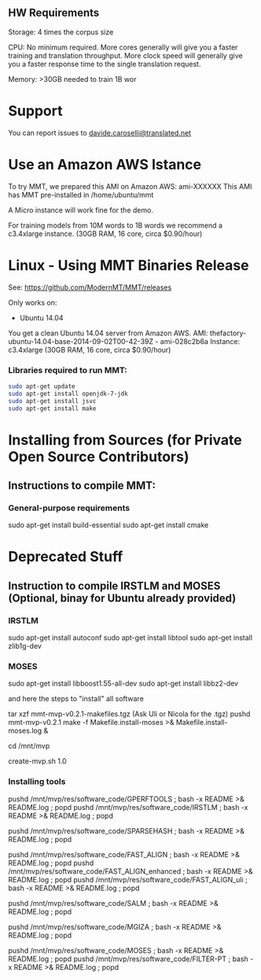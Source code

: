 ## HW Requirements

Storage: 4 times the corpus size 

CPU: No minimum required. 
  More cores generally will give you a faster training and translation throughput. 
  More clock speed will generally give you a faster response time to the single translation request.

Memory: >30GB needed to train 1B wor

# Support
You can report issues to davide.caroselli@translated.net


# Use an Amazon AWS Istance

To try MMT, we prepared this AMI on Amazon AWS: ami-XXXXXX
This AMI has MMT pre-installed in /home/ubuntu/mmt

A Micro instance will work fine for the demo.

For training models from 10M words to 1B words we recommend a c3.4xlarge instance. (30GB RAM, 16 core, circa $0.90/hour)

# Linux - Using MMT Binaries Release

See: https://github.com/ModernMT/MMT/releases

Only works on: 
- Ubuntu 14.04

You get a clean Ubuntu 14.04 server from Amazon AWS.
AMI: thefactory-ubuntu-14.04-base-2014-09-02T00-42-39Z - ami-028c2b6a
Instance: c3.4xlarge (30GB RAM, 16 core, circa $0.90/hour)

### Libraries required to run MMT:

```bash
sudo apt-get update
sudo apt-get install openjdk-7-jdk
sudo apt-get install jsvc
sudo apt-get install make 
```

# Installing from Sources (for Private Open Source Contributors)

## Instructions to compile MMT:

### General-purpose requirements
sudo apt-get install build-essential
sudo apt-get install cmake



# Deprecated Stuff

## Instruction to compile IRSTLM and MOSES (Optional, binay for Ubuntu already provided)

### IRSTLM
sudo apt-get install autoconf
sudo apt-get install libtool
sudo apt-get install zlib1g-dev

### MOSES
sudo apt-get install libboost1.55-all-dev
sudo apt-get install libbz2-dev

and here the steps to "install" all software

tar xzf mmt-mvp-v0.2.1-makefiles.tgz (Ask Uli or Nicola for the .tgz)
pushd mmt-mvp-v0.2.1
make -f Makefile.install-moses >& Makefile.install-moses.log &

cd /mnt/mvp

create-mvp.sh 1.0

### Installing tools

pushd /mnt/mvp/res/software_code/GPERFTOOLS ; bash -x README >& README.log ; popd
pushd /mnt/mvp/res/software_code/IRSTLM ; bash -x README >& README.log ; popd

pushd /mnt/mvp/res/software_code/SPARSEHASH ; bash -x README >& README.log ; popd

pushd /mnt/mvp/res/software_code/FAST_ALIGN ; bash -x README >& README.log ; popd
pushd /mnt/mvp/res/software_code/FAST_ALIGN_enhanced ; bash -x README >& README.log ; popd
pushd /mnt/mvp/res/software_code/FAST_ALIGN_uli ; bash -x README >& README.log ; popd

pushd /mnt/mvp/res/software_code/SALM ; bash -x README >& README.log ; popd

pushd /mnt/mvp/res/software_code/MGIZA ; bash -x README >& README.log ; popd

pushd /mnt/mvp/res/software_code/MOSES ; bash -x README >& README.log ; popd
pushd /mnt/mvp/res/software_code/FILTER-PT ; bash -x README >& README.log ; popd